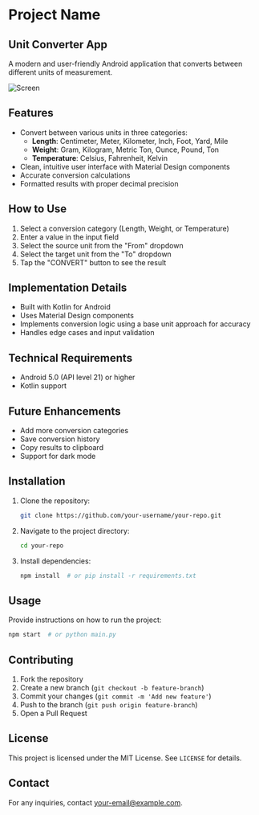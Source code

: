 # Project Name

## Unit Converter App
A modern and user-friendly Android application that converts between different units of measurement.

![Screen](https://github.com/user-attachments/assets/bb802bfd-c430-47d2-9e18-ada520cd5267)
## Features
- Convert between various units in three categories:
  - **Length**: Centimeter, Meter, Kilometer, Inch, Foot, Yard, Mile
  - **Weight**: Gram, Kilogram, Metric Ton, Ounce, Pound, Ton
  - **Temperature**: Celsius, Fahrenheit, Kelvin
- Clean, intuitive user interface with Material Design components
- Accurate conversion calculations
- Formatted results with proper decimal precision

## How to Use
1. Select a conversion category (Length, Weight, or Temperature)
2. Enter a value in the input field
3. Select the source unit from the "From" dropdown
4. Select the target unit from the "To" dropdown
5. Tap the "CONVERT" button to see the result

## Implementation Details
- Built with Kotlin for Android
- Uses Material Design components
- Implements conversion logic using a base unit approach for accuracy
- Handles edge cases and input validation

## Technical Requirements
- Android 5.0 (API level 21) or higher
- Kotlin support

## Future Enhancements
- Add more conversion categories
- Save conversion history
- Copy results to clipboard
- Support for dark mode

## Installation
1. Clone the repository:
   ```sh
   git clone https://github.com/your-username/your-repo.git
   ```
2. Navigate to the project directory:
   ```sh
   cd your-repo
   ```
3. Install dependencies:
   ```sh
   npm install  # or pip install -r requirements.txt
   ```

## Usage
Provide instructions on how to run the project:
```sh
npm start  # or python main.py
```

## Contributing
1. Fork the repository
2. Create a new branch (`git checkout -b feature-branch`)
3. Commit your changes (`git commit -m 'Add new feature'`)
4. Push to the branch (`git push origin feature-branch`)
5. Open a Pull Request

## License
This project is licensed under the MIT License. See `LICENSE` for details.

## Contact
For any inquiries, contact [your-email@example.com](mailto:your-email@example.com).
